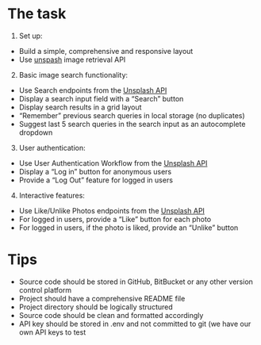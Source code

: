 # The task 
  1. Set up: 
  * Build a simple, comprehensive and responsive layout
  * Use [unspash](unsplash.com) image retrieval API
  2. Basic image search functionality: 
  * Use Search endpoints from the [Unsplash API](https://unsplash.com/developers)
  * Display a search input field with a “Search” button
  * Display search results in a grid layout
  * “Remember” previous search queries in local storage (no duplicates)
  * Suggest last 5 search queries in the search input as an autocomplete dropdown
  3. User authentication: 
  * Use User Authentication Workflow from the [Unsplash API](https://unsplash.com/developers)
  * Display a “Log in” button for anonymous users
  * Provide a “Log Out” feature for logged in users
  4. Interactive features: 
  * Use Like/Unlike Photos endpoints from the [Unsplash API](https://unsplash.com/developers)
  * For logged in users, provide a “Like” button for each photo
  * For logged in users, if the photo is liked, provide an “Unlike” button
  
# Tips 
  * Source code should be stored in GitHub, BitBucket or any other version control platform 
  * Project should have a comprehensive README file
  * Project directory should be logically structured
  * Source code should be clean and formatted accordingly
  * API key should be stored in .env and not committed to git (we have our own API keys to test